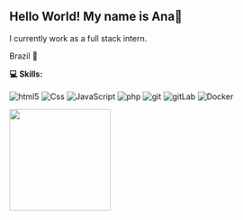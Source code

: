 ## Hello World! My name is Ana👋

I currently work as a full stack intern.

Brazil 📌

 <b> 💻 Skills:</b> <br> <br>
  <img alt="html5" src="https://img.shields.io/badge/-HTML5-E34F26?style=flat-square&logo=html5&logoColor=white"/>
  <img alt="Css" src="https://img.shields.io/badge/-CSS3-1572B6?style=flat-square&logo=css3&logoColor=white"/>
  <img alt="JavaScript" src="https://img.shields.io/badge/-JavaScript-F7DF1E?style=flat-square&logo=javascript&logoColor=white"/>
  <img alt="php" src="https://img.shields.io/badge/-Php-46a2f1?style=flat-square&logo=Php&logoColor=white"/>
  <img alt="git" src="https://img.shields.io/badge/-Git-F05032?style=flat-square&logo=git&logoColor=white"/>
  <img alt="gitLab" src="https://img.shields.io/badge/-GitLab-F05032?style=flat-square&logo=gitLab&logoColor=white"/>
  <img alt="Docker" src="https://img.shields.io/badge/-Docker-46a2f1?style=flat-square&logo=docker&logoColor=white"/>
   </div>

<div><a href="https://github.com/AnaPds"><img height="180em" src="https://github-readme-stats.vercel.app/api/top-langs/?username=AnaPds&layout=compact&langs_count=7&theme=dracula"/></div><div style="display: inline_block"><br>
   
  
  
 



